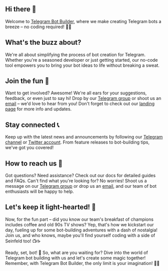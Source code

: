 ## Hi there 👋

Welcome to [Telegram Bot Builder](https://tgbotbuilder.com), where we make creating Telegram bots a breeze – no coding required! 🤖✨

## What's the buzz about?
We're all about simplifying the process of bot creation for Telegram. Whether you're a seasoned developer or just getting started, our no-code tool empowers you to bring your bot ideas to life without breaking a sweat.

## Join the fun 🎉
Want to get involved? Awesome! We're all ears for your suggestions, feedback, or even just to say hi! Drop by our [Telegram group](https://t.me/tgbotbuilder) or shoot us an [email](mailto://support@tgbotbuilder.com) – we'd love to hear from you! Don't forget to check out our [landing page](https://tgbotbuilder.com) for more info and updates.

## Stay connected 📞
Keep up with the latest news and announcements by following our [Telegram channel](https://t.me/tgbotbuilder.com) or [Twitter account](https://twitter.com/tgbotbuilder). From feature releases to bot-building tips, we've got you covered!

## How to reach us 📩
Got questions? Need assistance? Check out our docs for detailed guides and FAQs. Can't find what you're looking for? No worries! Shoot us a message on our [Telegram group](https://t.me/tgbotbuilder) or drop us an [email](mailto://support@tgbotbuilder.com), and our team of bot enthusiasts will be happy to help.

## Let's keep it light-hearted! 🎈
Now, for the fun part – did you know our team's breakfast of champions includes coffee and old 90s TV shows? Yep, that's how we kickstart our day, fueling up for some bot-building adventures with a dash of nostalgia! Join us, and who knows, maybe you'll find yourself coding with a side of Seinfeld too! 📺☕

Ready, set, bot! 🚀
So, what are you waiting for? Dive into the world of Telegram bot building with us and let's create some magic together! Remember, with Telegram Bot Builder, the only limit is your imagination! 🚀✨
<!--

**Here are some ideas to get you started:**

🙋‍♀️ A short introduction - what is your organization all about?
🌈 Contribution guidelines - how can the community get involved?
👩‍💻 Useful resources - where can the community find your docs? Is there anything else the community should know?
🍿 Fun facts - what does your team eat for breakfast?
🧙 Remember, you can do mighty things with the power of [Markdown](https://docs.github.com/github/writing-on-github/getting-started-with-writing-and-formatting-on-github/basic-writing-and-formatting-syntax)
-->
